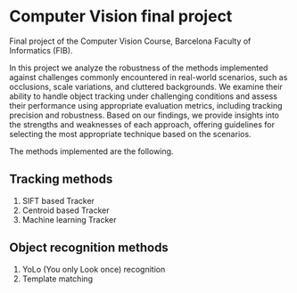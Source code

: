 # Computer Vision final project
Final project of the Computer Vision Course, Barcelona Faculty of Informatics (FIB). 

In this project we analyze the robustness of the methods implemented against challenges commonly encountered in real-world scenarios, such as occlusions, scale variations, and cluttered backgrounds. We examine their ability to handle object tracking under challenging conditions and assess their performance using appropriate evaluation metrics, including tracking precision and robustness. Based on our findings, we provide insights into the strengths and weaknesses of each approach, offering guidelines for selecting the most appropriate technique based on the scenarios.

The methods implemented are the following.

## Tracking methods
1. SIFT based Tracker
2. Centroid based Tracker
3. Machine learning Tracker

## Object recognition methods
1. YoLo (You only Look once) recognition
2. Template matching
